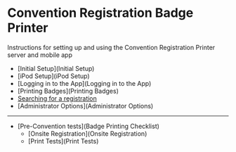 Convention Registration Badge Printer
=============

Instructions for setting up and using the Convention Registration Printer server and mobile app

* [Initial Setup](Initial Setup)
* [iPod Setup](iPod Setup)
* [Logging in to the App](Logging in to the App)
* [Printing Badges](Printing Badges)
* [Searching for a registration](Searching)
* [Administrator Options](Administrator Options)

------

* [Pre-Convention tests](Badge Printing Checklist)
  - [Onsite Registration](Onsite Registration)
  - [Print Tests](Print Tests)
